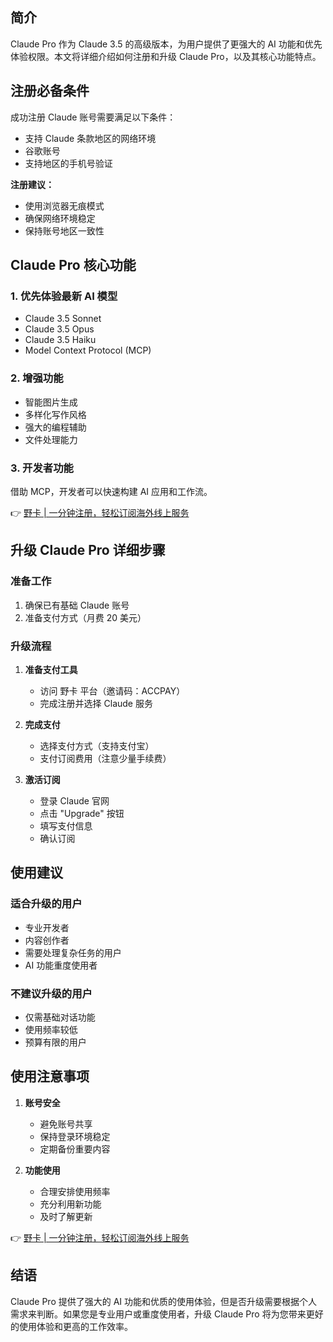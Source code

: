 ## 简介

Claude Pro 作为 Claude 3.5 的高级版本，为用户提供了更强大的 AI 功能和优先体验权限。本文将详细介绍如何注册和升级 Claude Pro，以及其核心功能特点。

## 注册必备条件

成功注册 Claude 账号需要满足以下条件：

* 支持 Claude 条款地区的网络环境
* 谷歌账号
* 支持地区的手机号验证

**注册建议：**
* 使用浏览器无痕模式
* 确保网络环境稳定
* 保持账号地区一致性

## Claude Pro 核心功能

### 1. 优先体验最新 AI 模型
* Claude 3.5 Sonnet
* Claude 3.5 Opus
* Claude 3.5 Haiku
* Model Context Protocol (MCP)

### 2. 增强功能
* 智能图片生成
* 多样化写作风格
* 强大的编程辅助
* 文件处理能力

### 3. 开发者功能
借助 MCP，开发者可以快速构建 AI 应用和工作流。

👉 [野卡 | 一分钟注册，轻松订阅海外线上服务](https://bit.ly/bewildcard)

## 升级 Claude Pro 详细步骤

### 准备工作
1. 确保已有基础 Claude 账号
2. 准备支付方式（月费 20 美元）

### 升级流程

1. **准备支付工具**
   * 访问 野卡 平台（邀请码：ACCPAY）
   * 完成注册并选择 Claude 服务

2. **完成支付**
   * 选择支付方式（支持支付宝）
   * 支付订阅费用（注意少量手续费）

3. **激活订阅**
   * 登录 Claude 官网
   * 点击 "Upgrade" 按钮
   * 填写支付信息
   * 确认订阅

## 使用建议

### 适合升级的用户
* 专业开发者
* 内容创作者
* 需要处理复杂任务的用户
* AI 功能重度使用者

### 不建议升级的用户
* 仅需基础对话功能
* 使用频率较低
* 预算有限的用户

## 使用注意事项

1. **账号安全**
   * 避免账号共享
   * 保持登录环境稳定
   * 定期备份重要内容

2. **功能使用**
   * 合理安排使用频率
   * 充分利用新功能
   * 及时了解更新

👉 [野卡 | 一分钟注册，轻松订阅海外线上服务](https://bit.ly/bewildcard)

## 结语

Claude Pro 提供了强大的 AI 功能和优质的使用体验，但是否升级需要根据个人需求来判断。如果您是专业用户或重度使用者，升级 Claude Pro 将为您带来更好的使用体验和更高的工作效率。